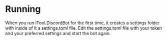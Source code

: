 # Running

When you run iTool.DiscordBot for the first time, it creates a settings folder with inside of it a settings.toml file. Edit the settings.toml file with your token and your preferred settings and start the bot again.
